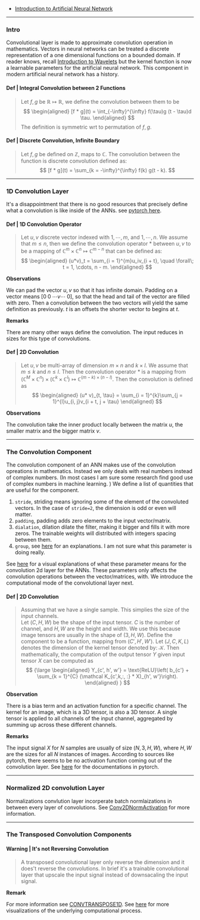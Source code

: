 - [Introduction to Artificial Neural Network](Introduction%20to%20Artificial%20Neural%20Network.md)


---
### **Intro**

Convolutional layer is made to approximate convolution operation in mathematics. 
Vectors in neural networks can be treated a discrete representation of a one dimensional functions on a bounded domain. 
If reader knows, recall [Introduction to Wavelets](../../AMATH%20582%20Data%20Science/Introduction%20to%20Wavelets.md) but the kernel function is now a learnable parameters for the artificial neural network. 
This component in modern artificial neural network has a history. 

#### **Def | Integral Convolution between 2 Functions**
> Let $f, g$ be $\mathbb R \mapsto \mathbb R$, we define the convolution between them to be 
> $$
> \begin{aligned}
>    [f * g](t) = \int_{-\infty}^{\infty} f(\tau)g (t - \tau)d \tau. 
> \end{aligned}
> $$
> The definition is symmetric wrt to permutation of $f, g$. 

#### **Def | Discrete Convolution, Infinite Boundary**
> Let $f, g$ be defined on $\mathbb Z$, maps to $\mathbb C$. 
> The convolution between the function is discrete convolution defined as: 
> $$
> [f * g](t) = \sum_{k = -\infty}^{\infty} f(k) g(t - k). 
> $$


---
### **1D Convolution Layer**

It's a disappointment that there is no good resources that precisely define what a convolution is like inside of the ANNs. 
see [pytorch here](https://pytorch.org/docs/stable/generated/torch.nn.Conv1d.html#torch.nn.Conv1d). 

#### **Def | 1D Convolution Operator**
> Let $u, v$ discrete vector indexed with $1,\cdots, m$, and $1, \cdots, n$. 
> We assume that $m \le n$, then we define the convolution operator $*$ between $u, v$ to be a mapping of $\mathbb C^m\times \mathbb C^n \mapsto \mathbb C^{m - n}$ that can be defined as: 
> $$
> \begin{aligned}
>     (u*v)_t = \sum_{i = 1}^{m}u_iv_{i + t}, \quad \forall\;  t = 1, \cdots, n - m. 
> \end{aligned}
> $$

**Observations**

We can pad the vector $u, v$ so that it has infinite domain. 
Padding on a vector means $[0 \; 0 \; \cdots v  \cdots \; 0]$, so that the head and tail of the vector are filled with zero. 
Then a convolution between the two vectors will yield the same definition as previously. 
$t$ is an offsets the shorter vector to begins at $t$.

**Remarks**

There are many other ways define the convolution. 
The input reduces in sizes for this type of convolutions. 


#### **Def | 2D Convolution**
> Let $u, v$ be multi-array of dimension $m \times n$ and $k \times l$. 
> We assume that $m \le  k$ and $n \le l$.
> Then the convolution operator $*$ is a mapping from $(\mathbb C^M \times \mathbb C^n)\times (\mathbb C^k \times \mathbb C^l) \mapsto \mathbb C^{(m - k)\times (n - l)}$. 
> Then the convolution is defined as 
> $$
> \begin{aligned}
>     (u* v)_{t, \tau} = 
>     \sum_{i = 1}^{k}\sum_{j = 1}^{l}u_{i, j}v_{i + t, j + \tau}
> \end{aligned}
> $$

**Observations**

The convolution take the inner product locally between the matrix $u$, the smaller matrix and the bigger matrix $v$. 


---
### **The Convolution Component**

The convolution component of an ANN makes use of the convolution opreations in mathematics.
Instead we only deals with real numbers instead of complex numbers. (In most cases I am sure some research find good use of complex numbers in machine learning. )
We define a list of quantities that are useful for the component. 
1. `stride`, striding means ignoring some of the element of the convoluted vectors. In the case of `stride=2`, the dimension is odd or even will matter. 
2. `padding`, padding adds zero elements to the input vector/matrix. 
3. `dialation`, dilation dilate the filter, making it bigger and fills it with more zeros. The trainable weights will distributed with integers spacing between them. 
4. `group`, see [here](https://towardsdatascience.com/conv2d-to-finally-understand-what-happens-in-the-forward-pass-1bbaafb0b148) for an explanations. I am not sure what this parameter is doing really.  

See [here](https://github.com/vdumoulin/conv_arithmetic/blob/master/README.md) for a visual explanations of what these parameter means for the convolution 2d layer for the ANNs. 
These parameters only affects the convolution operations between the vector/matrices, with. 
We introduce the computational mode of the convolutional layer next. 

#### **Def | 2D Convolution**
> Assuming that we have a single sample. 
> This simplies the size of the input channels.  
> Let $(C, H, W)$ be the shape of the input tensor. 
> $C$ is the number of channel, and $H, W$ are the height and width. 
> We use this because image tensors are usually in the shape of $(3, H, W)$. 
> Define the component to be a function, mapping from $(C', H', W')$. 
> Let $(J, C, K, L)$ denotes the dimension of the kernel tensor denoted by: $\mathcal K$. 
> Then mathematically, the computation of the output tensor $Y$ given input tensor $X$ can be computed as
> $$
> {\large
> \begin{aligned}
>     Y_{c', h', w'} = 
>     \text{ReLU}\left( b_{c'} + 
>     \sum_{k = 1}^{C} (\mathcal K_{c',k,:, :} * X)_{h', w'}\right). 
> \end{aligned}
> }
> $$

**Observation**

There is a bias term and an activation function for a specific channel. 
The kernel for an image, which is a 3D tensor, is also a 3D tensor. 
A single tensor is applied to all channels of the input channel, aggregated by summing up across these different channels. 


**Remarks**

The input signal $X$ for $N$ samples are usually of size $(N, 3, H, W)$, where $H, W$ are the sizes for all $N$ instances of images. 
According to sources like pytorch, there seems to be no activation function coming out of the convolution layer. 
See [here](https://pytorch.org/docs/stable/generated/torch.nn.Conv2d.html) for the documentations in pytorch. 

---
### **Normalized 2D convolution Layer**

Normalizations convlution layer incorperate batch normlaizations in between every layer of convolutions. 
See [Conv2DNormActivation](https://pytorch.org/vision/main/generated/torchvision.ops.Conv2dNormActivation.html) for more information. 

---
### **The Transposed Convolution Components**

#### **Warning | It's not Reversing Convolution**
> A transposed convolutional layer only reverse the dimension and it does't reverse the convolutions. 
In brief it's a trainable convolutional layer that upscale the input signal instead of downsacaling the input signal. 

**Remark**

For more information see [CONVTRANSPOSE1D](https://pytorch.org/docs/stable/generated/torch.nn.ConvTranspose1d.html). 
See [here](https://github.com/vdumoulin/conv_arithmetic/blob/master/README.md) for more visualizations of the underlying computational process. 




